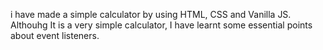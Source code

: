 i have made a simple calculator by using HTML, CSS and Vanilla JS. Althouhg It is a very simple calculator, I have learnt some essential points about event listeners.   
